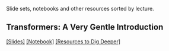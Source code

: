 Slide sets, notebooks and other resources sorted by lecture.
## **Transformers: A Very Gentle Introduction**
[[Slides]](https://github.com/a-tabaza/dsc-lectures/blob/main/transformers/transformers.pdf) [[Notebook]](https://github.com/a-tabaza/dsc-lectures/blob/main/transformers/transformers.ipynb) [[Resources to Dig Deeper]](https://github.com/a-tabaza/dsc-lectures/blob/a816f75e441c4abb10dc627cd5ab246b832df99c/transformers/README.md)
